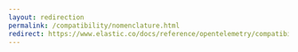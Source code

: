 ```yaml
---
layout: redirection
permalink: /compatibility/nomenclature.html
redirect: https://www.elastic.co/docs/reference/opentelemetry/compatibility/nomenclature.html
---
```

